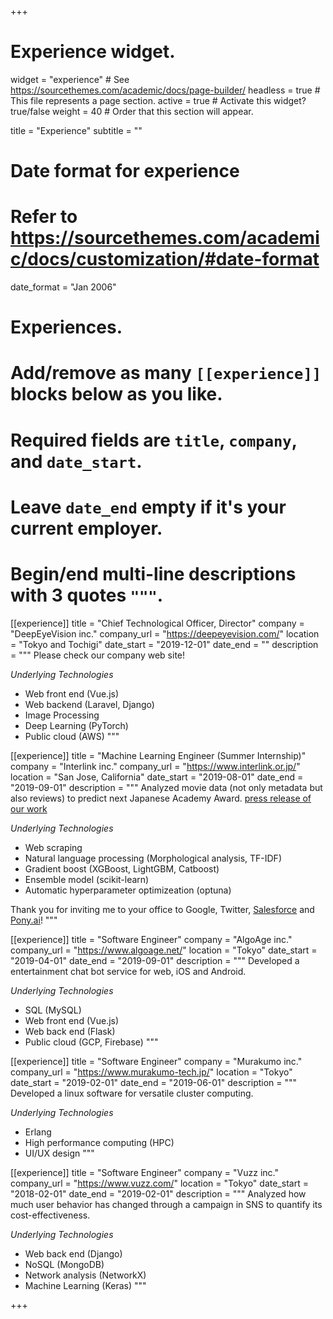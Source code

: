 +++
# Experience widget.
widget = "experience"  # See https://sourcethemes.com/academic/docs/page-builder/
headless = true  # This file represents a page section.
active = true  # Activate this widget? true/false
weight = 40  # Order that this section will appear.

title = "Experience"
subtitle = ""

# Date format for experience
#   Refer to https://sourcethemes.com/academic/docs/customization/#date-format
date_format = "Jan 2006"

# Experiences.
#   Add/remove as many `[[experience]]` blocks below as you like.
#   Required fields are `title`, `company`, and `date_start`.
#   Leave `date_end` empty if it's your current employer.
#   Begin/end multi-line descriptions with 3 quotes `"""`.
[[experience]]
  title = "Chief Technological Officer, Director"
  company = "DeepEyeVision inc."
  company_url = "https://deepeyevision.com/"
  location = "Tokyo and Tochigi"
  date_start = "2019-12-01"
  date_end = ""
  description = """
  Please check our company web site!

  _Underlying Technologies_
  * Web front end (Vue.js)
  * Web backend (Laravel, Django)
  * Image Processing
  * Deep Learning (PyTorch)
  * Public cloud (AWS)
  """

[[experience]]
  title = "Machine Learning Engineer (Summer Internship)"
  company = "Interlink inc."
  company_url = "https://www.interlink.or.jp/"
  location = "San Jose, California"
  date_start = "2019-08-01"
  date_end = "2019-09-01"
  description = """
  Analyzed movie data (not only metadata but also reviews) to predict next Japanese Academy Award.
  [press release of our work](https://prtimes.jp/main/html/rd/p/000000436.000006942.html)

  _Underlying Technologies_
  * Web scraping
  * Natural language processing (Morphological analysis, TF-IDF)
  * Gradient boost (XGBoost, LightGBM, Catboost)
  * Ensemble model (scikit-learn)
  * Automatic hyperparameter optimizeation (optuna)

  Thank you for inviting me to your office to Google, Twitter, [Salesforce](https://www.salesforce.com/) and [Pony.ai](https://pony.ai/en/index.html)!
  """

[[experience]]
  title = "Software Engineer"
  company = "AlgoAge inc."
  company_url = "https://www.algoage.net/"
  location = "Tokyo"
  date_start = "2019-04-01"
  date_end = "2019-09-01"
  description = """
  Developed a entertainment chat bot service for web, iOS and Android.

  _Underlying Technologies_
  * SQL (MySQL)
  * Web front end (Vue.js)
  * Web back end (Flask)
  * Public cloud (GCP, Firebase)
  """

[[experience]]
  title = "Software Engineer"
  company = "Murakumo inc."
  company_url = "https://www.murakumo-tech.jp/"
  location = "Tokyo"
  date_start = "2019-02-01"
  date_end = "2019-06-01"
  description = """
  Developed a linux software for versatile cluster computing.

  _Underlying Technologies_
  * Erlang
  * High performance computing (HPC)
  * UI/UX design
  """

[[experience]]
  title = "Software Engineer"
  company = "Vuzz inc."
  company_url = "https://www.vuzz.com/"
  location = "Tokyo"
  date_start = "2018-02-01"
  date_end = "2019-02-01"
  description = """
  Analyzed how much user behavior has changed through a campaign in SNS to quantify its cost-effectiveness.

  _Underlying Technologies_
  * Web back end (Django)
  * NoSQL (MongoDB)
  * Network analysis (NetworkX)
  * Machine Learning (Keras)
  """

+++
